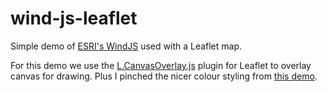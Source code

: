 # wind-js-leaflet

Simple demo of [ESRI's WindJS](https://github.com/Esri/wind-js) used with a Leaflet map.

For this demo we use the [L.CanvasOverlay.js]() plugin for Leaflet to overlay canvas for drawing.
Plus I pinched the nicer colour styling from [this demo](http://bl.ocks.org/syntagmatic/fc62d1de6ada1e06b803).

